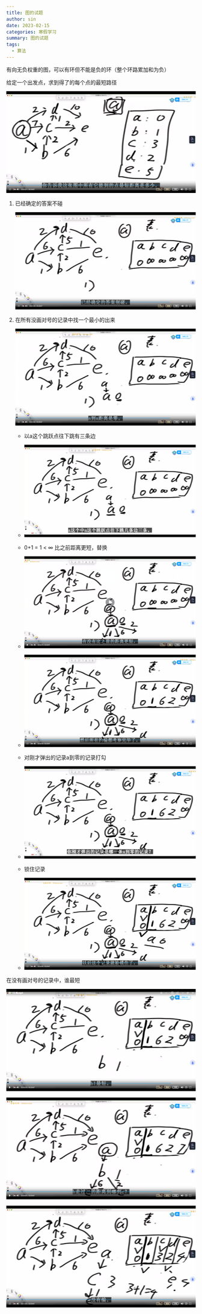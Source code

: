 ```yaml
---
title: 图的试题
author: sin
date: 2023-02-15
categories: 寒假学习
summary: 图的试题
tags: 
  - 算法
---
```


有向无负权重的图，可以有环但不能是负的环（整个环路累加和为负）

给定一个出发点，求到得了的每个点的最短路径

<img src="https://raw.githubusercontent.com/c-sin7/picgoIMG/main/image-20230217105027167.png" alt="image-20230217105027167" style="zoom:50%;" />

1. 已经确定的答案不碰

   ![image-20230217110724252](https://raw.githubusercontent.com/c-sin7/picgoIMG/main/image-20230217110724252.png)

2. 在所有没画对号的记录中找一个最小的出来

   ![image-20230217110823089](https://raw.githubusercontent.com/c-sin7/picgoIMG/main/image-20230217110823089.png)

   - 以a这个跳跃点往下跳有三条边
   - ![image-20230217110921174](https://raw.githubusercontent.com/c-sin7/picgoIMG/main/image-20230217110921174.png)

   - 0+1 = 1 < ∞ 比之前距离更短，替换
   - ![image-20230217111012945](https://raw.githubusercontent.com/c-sin7/picgoIMG/main/image-20230217111012945.png)

   - ![image-20230217111228659](https://raw.githubusercontent.com/c-sin7/picgoIMG/main/image-20230217111228659.png)

   - 对刚才弹出的记录a到零的记录打勾
   - ![image-20230217111309426](https://raw.githubusercontent.com/c-sin7/picgoIMG/main/image-20230217111309426.png)

   - 锁住记录
   - <img src="https://raw.githubusercontent.com/c-sin7/picgoIMG/main/image-20230217111328691.png" alt="image-20230217111328691" style="zoom:50%;" />

在没有画对号的记录中，谁最短

![image-20230217111932510](https://raw.githubusercontent.com/c-sin7/picgoIMG/main/image-20230217111932510.png)

<img src="https://raw.githubusercontent.com/c-sin7/picgoIMG/main/image-20230217112013560.png" alt="image-20230217112013560" style="zoom:50%;" />

![image-20230217113027565](https://raw.githubusercontent.com/c-sin7/picgoIMG/main/image-20230217113027565.png)